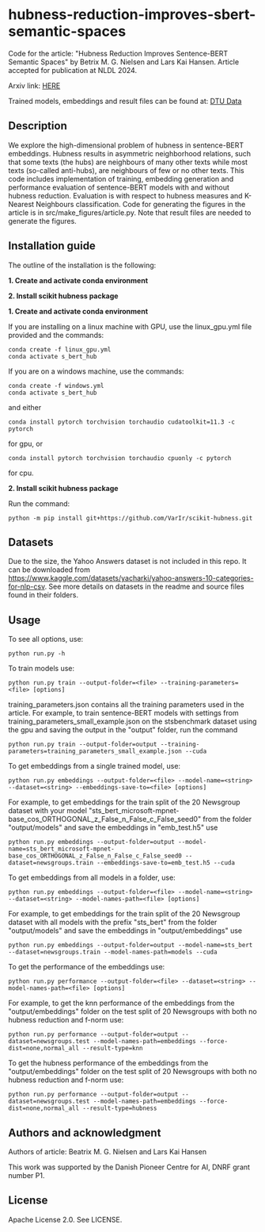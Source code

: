 # hubness-reduction-improves-sbert-semantic-spaces
Code for the article: "Hubness Reduction Improves Sentence-BERT Semantic Spaces" by Betrix M. G. Nielsen and Lars Kai Hansen. Article accepted for publication at NLDL 2024.

Arxiv link: [HERE](https://arxiv.org/abs/2311.18364)

Trained models, embeddings and result files can be found at: [DTU Data](https://doi.org/10.11583/DTU.c.6165561.v1)

## Description
We explore the high-dimensional problem of hubness in sentence-BERT embeddings. Hubness results in asymmetric neighborhood relations, such that some texts (the hubs) are neighbours of many other texts while most texts (so-called anti-hubs), are neighbours of few or no other texts.
This code includes implementation of training, embedding generation and performance evaluation of sentence-BERT models with and without hubness reduction. Evaluation is with respect to hubness measures and K-Nearest Neighbours classification. 
Code for generating the figures in the article is in src/make_figures/article.py. Note that result files are needed to generate the figures.  

## Installation guide
The outline of the installation is the following:

**1. Create and activate conda environment**

**2. Install scikit hubness package**

**1. Create and activate conda environment**

If you are installing on a linux machine with GPU, use the linux_gpu.yml file provided and the commands:
```
conda create -f linux_gpu.yml
conda activate s_bert_hub
```
If you are on a windows machine, use the commands: 
```
conda create -f windows.yml
conda activate s_bert_hub
```
and either
```
conda install pytorch torchvision torchaudio cudatoolkit=11.3 -c pytorch
```
for gpu, or 
```
conda install pytorch torchvision torchaudio cpuonly -c pytorch
```
for cpu. 

**2. Install scikit hubness package** 

Run the command:
```
python -m pip install git+https://github.com/VarIr/scikit-hubness.git
```

## Datasets

Due to the size, the Yahoo Answers dataset is not included in this repo. It can be downloaded from https://www.kaggle.com/datasets/yacharki/yahoo-answers-10-categories-for-nlp-csv. 
See more details on datasets in the readme and source files found in their folders. 


## Usage

To see all options, use:
```
python run.py -h
```
To train models use:
```
python run.py train --output-folder=<file> --training-parameters=<file> [options]
```
training_parameters.json contains all the training parameters used in the article.
For example, to train sentence-BERT models with settings from training_parameters_small_example.json on the stsbenchmark dataset using the gpu and saving the output in the "output" folder, run the command
```
python run.py train --output-folder=output --training-parameters=training_parameters_small_example.json --cuda
```
To get embeddings from a single trained model, use:
```
python run.py embeddings --output-folder=<file> --model-name=<string> --dataset=<string> --embeddings-save-to=<file> [options]
```
For example, to get embeddings for the train split of the 20 Newsgroup dataset with your model "sts_bert_microsoft-mpnet-base_cos_ORTHOGONAL_z_False_n_False_c_False_seed0" from the folder "output/models" and save the embeddings in "emb_test.h5" use
```
python run.py embeddings --output-folder=output --model-name=sts_bert_microsoft-mpnet-base_cos_ORTHOGONAL_z_False_n_False_c_False_seed0 --dataset=newsgroups.train --embeddings-save-to=emb_test.h5 --cuda
```
To get embeddings from all models in a folder, use:
```
python run.py embeddings --output-folder=<file> --model-name=<string> --dataset=<string> --model-names-path=<file> [options]
```
For example, to get embeddings for the train split of the 20 Newsgroup dataset with all models with the prefix "sts_bert" from the folder "output/models" and save the embeddings in "output/embeddings" use
```
python run.py embeddings --output-folder=output --model-name=sts_bert --dataset=newsgroups.train --model-names-path=models --cuda
```
To get the performance of the embeddings use:
```
python run.py performance --output-folder=<file> --dataset=<string> --model-names-path=<file> [options]
```
For example, to get the knn performance of the embeddings from the "output/embeddings" folder on the test split of 20 Newsgroups with both no hubness reduction and f-norm use:
```
python run.py performance --output-folder=output --dataset=newsgroups.test --model-names-path=embeddings --force-dist=none,normal_all --result-type=knn
```
To get the hubness performance of the embeddings from the "output/embeddings" folder on the test split of 20 Newsgroups with both no hubness reduction and f-norm use:
```
python run.py performance --output-folder=output --dataset=newsgroups.test --model-names-path=embeddings --force-dist=none,normal_all --result-type=hubness
```

## Authors and acknowledgment
Authors of article: Beatrix M. G. Nielsen and Lars Kai Hansen

This work was supported by the Danish Pioneer Centre for AI, DNRF grant number P1. 

## License
Apache License 2.0. See LICENSE.

